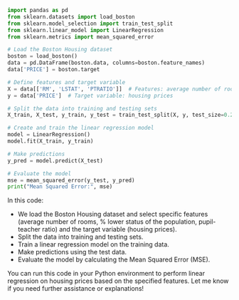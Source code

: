 

```python
import pandas as pd
from sklearn.datasets import load_boston
from sklearn.model_selection import train_test_split
from sklearn.linear_model import LinearRegression
from sklearn.metrics import mean_squared_error

# Load the Boston Housing dataset
boston = load_boston()
data = pd.DataFrame(boston.data, columns=boston.feature_names)
data['PRICE'] = boston.target

# Define features and target variable
X = data[['RM', 'LSTAT', 'PTRATIO']]  # Features: average number of rooms, % lower status of the population, pupil-teacher ratio
y = data['PRICE']  # Target variable: housing prices

# Split the data into training and testing sets
X_train, X_test, y_train, y_test = train_test_split(X, y, test_size=0.2, random_state=42)

# Create and train the linear regression model
model = LinearRegression()
model.fit(X_train, y_train)

# Make predictions
y_pred = model.predict(X_test)

# Evaluate the model
mse = mean_squared_error(y_test, y_pred)
print("Mean Squared Error:", mse)
```

In this code:
- We load the Boston Housing dataset and select specific features (average number of rooms, % lower status of the population, pupil-teacher ratio) and the target variable (housing prices).
- Split the data into training and testing sets.
- Train a linear regression model on the training data.
- Make predictions using the test data.
- Evaluate the model by calculating the Mean Squared Error (MSE).

You can run this code in your Python environment to perform linear regression on housing prices based on the specified features. Let me know if you need further assistance or explanations!
